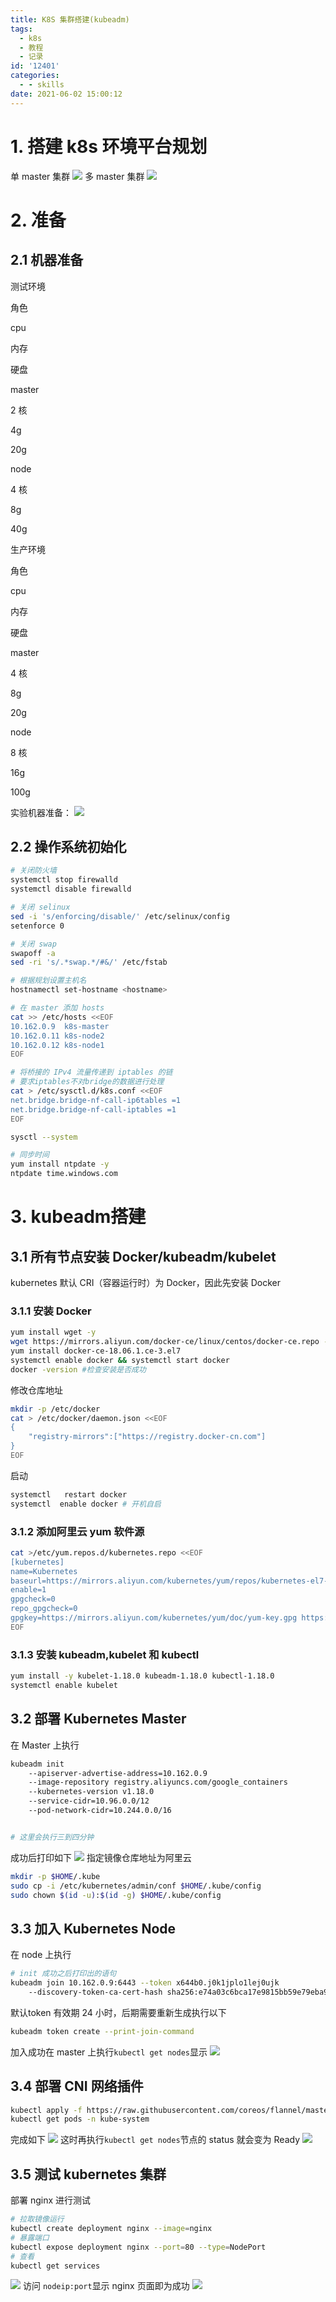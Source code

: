 ```yaml
---
title: K8S 集群搭建(kubeadm)
tags:
  - k8s
  - 教程
  - 记录
id: '12401'
categories:
  - - skills
date: 2021-06-02 15:00:12
---
```


# 1\. 搭建 k8s 环境平台规划

单 master 集群 [![](https://i.loli.net/2021/06/02/DpF3i9LPKOBrRfa.jpg)](https://i.loli.net/2021/06/02/DpF3i9LPKOBrRfa.jpg) 多 master 集群 [![](https://i.loli.net/2021/06/02/yviN3Qut594kBrI.jpg)](https://i.loli.net/2021/06/02/yviN3Qut594kBrI.jpg)
<!--more-->
# 2\. 准备

## 2.1 机器准备

测试环境

角色

cpu

内存

硬盘

master

2 核

4g

20g

node

4 核

8g

40g

生产环境

角色

cpu

内存

硬盘

master

4 核

8g

20g

node

8 核

16g

100g

实验机器准备： [![](https://i.loli.net/2021/06/03/jbTXZfdApIomyQn.jpg)](https://i.loli.net/2021/06/03/jbTXZfdApIomyQn.jpg)

## 2.2 操作系统初始化

```bash
# 关闭防火墙
systemctl stop firewalld
systemctl disable firewalld

# 关闭 selinux
sed -i 's/enforcing/disable/' /etc/selinux/config
setenforce 0

# 关闭 swap
swapoff -a
sed -ri 's/.*swap.*/#&/' /etc/fstab

# 根据规划设置主机名
hostnamectl set-hostname <hostname>

# 在 master 添加 hosts
cat >> /etc/hosts <<EOF
10.162.0.9  k8s-master
10.162.0.11 k8s-node2
10.162.0.12 k8s-node1
EOF

# 将桥接的 IPv4 流量传递到 iptables 的链
# 要求iptables不对bridge的数据进行处理
cat > /etc/sysctl.d/k8s.conf <<EOF
net.bridge.bridge-nf-call-ip6tables =1
net.bridge.bridge-nf-call-iptables =1
EOF

sysctl --system

# 同步时间
yum install ntpdate -y 
ntpdate time.windows.com
```

# 3\. kubeadm搭建

## 3.1 所有节点安装 Docker/kubeadm/kubelet

kubernetes 默认 CRI（容器运行时）为 Docker，因此先安装 Docker

### 3.1.1 安装 Docker

```bash
yum install wget -y 
wget https://mirrors.aliyun.com/docker-ce/linux/centos/docker-ce.repo -O /etc/yum.repos.d/docker-ce.repo
yum install docker-ce-18.06.1.ce-3.el7
systemctl enable docker && systemctl start docker
docker -version #检查安装是否成功
```

修改仓库地址

```bash
mkdir -p /etc/docker
cat > /etc/docker/daemon.json <<EOF
{
    "registry-mirrors":["https://registry.docker-cn.com"]
}
EOF
```

启动

```bash
systemctl   restart docker
systemctl  enable docker # 开机自启
```

### 3.1.2 添加阿里云 yum 软件源

```bash
cat >/etc/yum.repos.d/kubernetes.repo <<EOF
[kubernetes]
name=Kubernetes
baseurl=https://mirrors.aliyun.com/kubernetes/yum/repos/kubernetes-el7-x86_64
enable=1
gpgcheck=0
repo_gpgcheck=0
gpgkey=https://mirrors.aliyun.com/kubernetes/yum/doc/yum-key.gpg https://mirrors.aliyun.com/kubernetes/yum/doc/rpm-package-key.gpg
EOF
```

### 3.1.3 安装 kubeadm,kubelet 和 kubectl

```bash
yum install -y kubelet-1.18.0 kubeadm-1.18.0 kubectl-1.18.0
systemctl enable kubelet
```

## 3.2 部署 Kubernetes Master

在 Master 上执行

```bash
kubeadm init 
    --apiserver-advertise-address=10.162.0.9 
    --image-repository registry.aliyuncs.com/google_containers 
    --kubernetes-version v1.18.0 
    --service-cidr=10.96.0.0/12 
    --pod-network-cidr=10.244.0.0/16


# 这里会执行三到四分钟
```

成功后打印如下 [![](https://i.loli.net/2021/06/03/ienv6f7Wr2wNc4a.jpg)](https://i.loli.net/2021/06/03/ienv6f7Wr2wNc4a.jpg) 指定镜像仓库地址为阿里云

```bash
mkdir -p $HOME/.kube
sudo cp -i /etc/kubernetes/admin/conf $HOME/.kube/config
sudo chown $(id -u):$(id -g) $HOME/.kube/config
```

## 3.3 加入 Kubernetes Node

在 node 上执行

```bash
# init 成功之后打印出的语句
kubeadm join 10.162.0.9:6443 --token x644b0.j0k1jplo1lej0ujk 
    --discovery-token-ca-cert-hash sha256:e74a03c6bca17e9815bb59e79eba9060c64e65efb6841f4ccee63ab49ecf60ae
```

默认token 有效期 24 小时，后期需要重新生成执行以下

```bash
kubeadm token create --print-join-command
```

加入成功在 master 上执行`kubectl get nodes`显示 [![](https://i.loli.net/2021/06/03/K8pwZDs6jVLBve9.jpg)](https://i.loli.net/2021/06/03/K8pwZDs6jVLBve9.jpg)

## 3.4 部署 CNI 网络插件

```bash
kubectl apply -f https://raw.githubusercontent.com/coreos/flannel/master/Documentation/kube-flannel.yml
kubectl get pods -n kube-system
```

完成如下 [![](https://i.loli.net/2021/06/03/I49zfNjnpF6GUPQ.jpg)](https://i.loli.net/2021/06/03/I49zfNjnpF6GUPQ.jpg) 这时再执行`kubectl get nodes`节点的 status 就会变为 Ready [![](https://i.loli.net/2021/06/03/ague9wEJ8hTyBP6.jpg)](https://i.loli.net/2021/06/03/ague9wEJ8hTyBP6.jpg)

## 3.5 测试 kubernetes 集群

部署 nginx 进行测试

```bash
# 拉取镜像运行
kubectl create deployment nginx --image=nginx
# 暴露端口
kubectl expose deployment nginx --port=80 --type=NodePort
# 查看
kubectl get services
```

[![](https://i.loli.net/2021/06/03/t1SVzUrd6MvQFX2.jpg)](https://i.loli.net/2021/06/03/t1SVzUrd6MvQFX2.jpg) 访问 `nodeip:port`显示 nginx 页面即为成功 [![](https://i.loli.net/2021/06/03/Sg3MErRw1QZVH27.jpg)](https://i.loli.net/2021/06/03/Sg3MErRw1QZVH27.jpg)